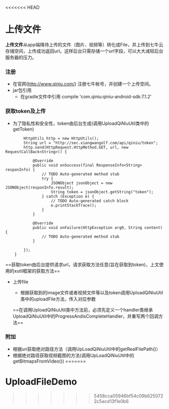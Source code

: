 <<<<<<< HEAD
# 上传文件
**上传文件**从app端降待上传的文件（图片、视频等）转化成File，并上传到七牛云存储空间，上传成功返回url。这样后台只需存储一个url字段，可以大大减轻后台服务器的压力。

### 注册
* 在官网(http://www.qiniu.com/) 注册七牛帐号，并创建一个上传空间。
* jar包引用
	- 在gradle文件中引用 compile 'com.qiniu:qiniu-android-sdk:7.1.2'

### 获取token及上传
* 为了隐私性和安全性，token由后台生成(调用UploadQiNiuUtil类中的getToken)
```
        HttpUtils http = new HttpUtils();
        String url = "http://sec.xiangwangolf.com/api/qiniu/token";
        http.send(HttpRequest.HttpMethod.GET, url, new RequestCallBack<String>() {

            @Override
            public void onSuccess(final ResponseInfo<String> responInfo) {
                // TODO Auto-generated method stub
                try {
                    JSONObject jsonObject = new JSONObject(responInfo.result);
                    String token = jsonObject.getString("token");
                } catch (Exception e) {
                    // TODO Auto-generated catch block
                    e.printStackTrace();
                }
            }

            @Override
            public void onFailure(HttpException arg0, String content) {
                // TODO Auto-generated method stub
            }

        });
    }
```
==获取token由后台提供请求url，请求获取方法任意(旨在获取到token)，上文使用的xutil框架的获取方法==

* 上传file

	- 根据获取到的image文件或者视频文件等以及token调用UploadQiNiuUtil类中的uploadFile方法，传入对应参数

	==在调用UploadQiNiuUtil类中方法前，必须先定义一个handler类继承UploadQiNiuUtil中的ProgressAndisCompleteHandler，并重写两个回调方法==

### 附加
* 根据uri获取绝对路径方法（调用UpLoadQiNiuUtil中的getRealFilePath()）
* 根据绝对路径获取视频截图的方法(调用UpLoadQiNiuUtil中的getBitmapsFromVideo())
=======
# UploadFileDemo
>>>>>>> 5458cca05946bf54c09b6250722c5ecd13f1e0b6
